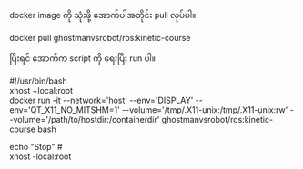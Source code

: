 docker image ကို သုံးဖို့ အောက်ပါအတိုင်း pull လုပ်ပါ။

docker pull ghostmanvsrobot/ros:kinetic-course

ပြီးရင် အောက်က script ကို ရေးပြီး run ပါ။

#!/usr/bin/bash
<br>
xhost +local:root
<br>
docker run -it --network='host' --env='DISPLAY' --env='QT_X11_NO_MITSHM=1' --volume='/tmp/.X11-unix:/tmp/.X11-unix:rw' --volume='/path/to/hostdir:/containerdir' ghostmanvsrobot/ros:kinetic-course bash

echo "Stop"
#<br>
xhost -local:root
